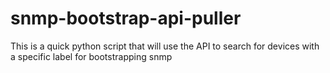 # snmp-bootstrap-api-puller
This is a quick python script that will use the API to search for devices with a specific label for bootstrapping snmp
